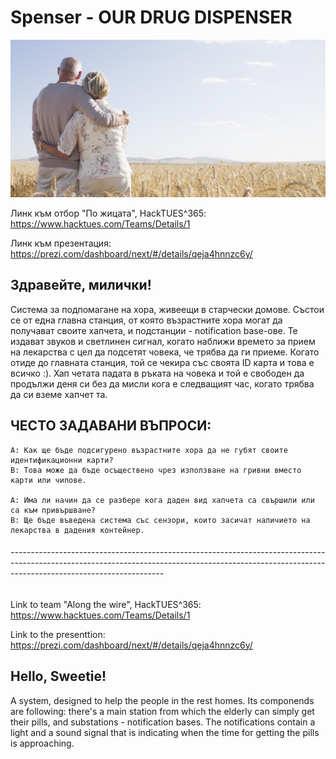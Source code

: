 # Spenser - OUR DRUG DISPENSER

![](elderly_wallpaper.jpg)

Линк към отбор "По жицата", HackTUES^365: https://www.hacktues.com/Teams/Details/1

Линк към презентация: https://prezi.com/dashboard/next/#/details/qeja4hnnzc6y/

## Здравейте, милички!

Система за подпомагане на хора, живеещи в старчески домове. Състои се от една главна станция, от която възрастните хора могат да получават
своите хапчета, и подстанции - notification base-ове. Те издават звуков и светлинен сигнал, когато наближи времето за прием на лекарства с
цел да подсетят човека, че трябва да ги приеме. Когато отиде до главната станция, той се чекира със своята ID карта и това е всичко :). Хап
четата падата в ръката на човека и той е свободен да продължи деня си без да мисли кога е следващият час, когато трябва да си вземе хапчет
та.

## ЧЕСТО ЗАДАВАНИ ВЪПРОСИ:
	
	A: Как ще бъде подсигурено възрастните хора да не губят своите идентификационни карти?
	B: Това може да бъде осъществено чрез използване на гривни вместо карти или чипове.

	A: Има ли начин да се разбере кога даден вид хапчета са свършили или са към привършване?
	В: Ще бъде въведена система със сензори, които засичат наличието на лекарства в дадения контейнер.

###### --------------------------------------------------------------------------------------------------------------------------------------------------------------------------------------------------

Link to team "Along the wire", HackTUES^365: https://www.hacktues.com/Teams/Details/1

Link to the presenttion: https://prezi.com/dashboard/next/#/details/qeja4hnnzc6y/

## Hello, Sweetie!

A system, designed to help the people in the rest homes. Its componends are following: there's a main station from which the elderly can simply get their pills, and substations - notification bases. The notifications contain a light and a sound signal that is indicating when the time for getting the pills is approaching.
